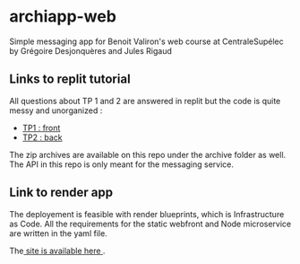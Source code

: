 # archiapp-web
Simple messaging app for Benoit Valiron's web course at CentraleSupélec by Grégoire Desjonquères and Jules Rigaud

## Links to replit tutorial
All questions about TP 1 and 2 are answered in replit but the code is quite messy and unorganized :

- [TP1 : front](https://replit.com/@julesrigaud200/MockUp)
- [TP2 : back](https://replit.com/@julesrigaud200/MessageBoard)

The zip archives are available on this repo under the archive folder as well. The API in this repo is only meant for the messaging service.

## Link to render app

The deployement is feasible with render blueprints, which is Infrastructure as Code. All the requirements for the static webfront and Node microservice are written in the yaml file.

The[ site is available here ](https://archiapp-web-front.onrender.com/).
